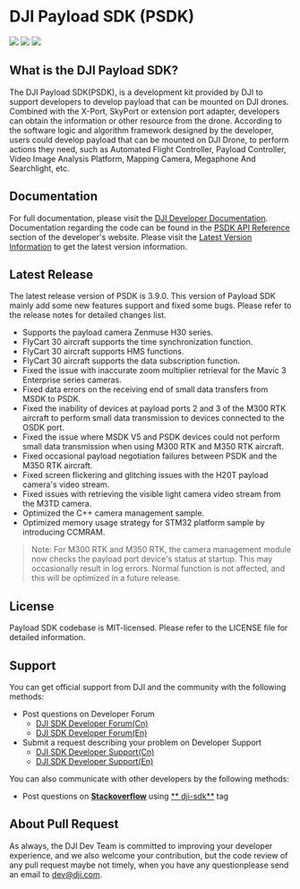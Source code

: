 # DJI Payload SDK (PSDK)

![](https://img.shields.io/badge/version-V3.9.0-pink.svg)
![](https://img.shields.io/badge/platform-linux_|_rtos-cyan.svg)
![](https://img.shields.io/badge/license-MIT-blue.svg)

## What is the DJI Payload SDK?

The DJI Payload SDK(PSDK), is a development kit provided by DJI to support developers to develop payload that can be
mounted on DJI drones. Combined with the X-Port, SkyPort or extension port adapter, developers can obtain the
information or other resource from the drone. According to the software logic and algorithm framework designed by the
developer, users could develop payload that can be mounted on DJI Drone, to perform actions they need, such as Automated
Flight Controller, Payload Controller, Video Image Analysis Platform, Mapping Camera, Megaphone And Searchlight, etc.

## Documentation

For full documentation, please visit
the [DJI Developer Documentation](https://developer.dji.com/doc/payload-sdk-tutorial/en/). Documentation regarding the
code can be found in the [PSDK API Reference](https://developer.dji.com/doc/payload-sdk-api-reference/en/)
section of the developer's website. Please visit
the [Latest Version Information](https://developer.dji.com/doc/payload-sdk-tutorial/en/)
to get the latest version information.

## Latest Release

The latest release version of PSDK is 3.9.0. This version of Payload SDK mainly add some new features support and fixed some
bugs. Please refer to the release notes for detailed changes list.

* Supports the payload camera Zenmuse H30 series.
* FlyCart 30 aircraft supports the time synchronization function.
* FlyCart 30 aircraft supports HMS functions.
* FlyCart 30 aircraft supports the data subscription function.
* Fixed the issue with inaccurate zoom multiplier retrieval for the Mavic 3 Enterprise series cameras.
* Fixed data errors on the receiving end of small data transfers from MSDK to PSDK.
* Fixed the inability of devices at payload ports 2 and 3 of the M300 RTK aircraft to perform small data transmission to devices connected to the OSDK port.
* Fixed the issue where MSDK V5 and PSDK devices could not perform small data transmission when using M300 RTK and M350 RTK aircraft.
* Fixed occasional payload negotiation failures between PSDK and the M350 RTK aircraft.
* Fixed screen flickering and glitching issues with the H20T payload camera's video stream.
* Fixed issues with retrieving the visible light camera video stream from the M3TD camera.
* Optimized the C++ camera management sample.
* Optimized memory usage strategy for STM32 platform sample by introducing CCMRAM.
> Note: For M300 RTK and M350 RTK, the camera management module now checks the payload port device's status at startup. This may occasionally result in log errors. Normal function is not affected, and this will be optimized in a future release.

## License

Payload SDK codebase is MIT-licensed. Please refer to the LICENSE file for detailed information.

## Support

You can get official support from DJI and the community with the following methods:

- Post questions on Developer Forum
    * [DJI SDK Developer Forum(Cn)](https://djisdksupport.zendesk.com/hc/zh-cn/community/topics)
    * [DJI SDK Developer Forum(En)](https://djisdksupport.zendesk.com/hc/en-us/community/topics)
- Submit a request describing your problem on Developer Support
    * [DJI SDK Developer Support(Cn)](https://djisdksupport.zendesk.com/hc/zh-cn/requests/new)
    * [DJI SDK Developer Support(En)](https://djisdksupport.zendesk.com/hc/en-us/requests/new)

You can also communicate with other developers by the following methods:

- Post questions on [**Stackoverflow**](http://stackoverflow.com) using [**
  dji-sdk**](http://stackoverflow.com/questions/tagged/dji-sdk) tag

## About Pull Request
As always, the DJI Dev Team is committed to improving your developer experience, and we also welcome your contribution,
but the code review of any pull request maybe not timely, when you have any questionplease send an email to dev@dji.com.

